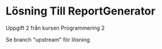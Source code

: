 # Lösning Till ReportGenerator
Uppgift 2 från kursen Programmering 2

Se branch "upstream" för lösning
